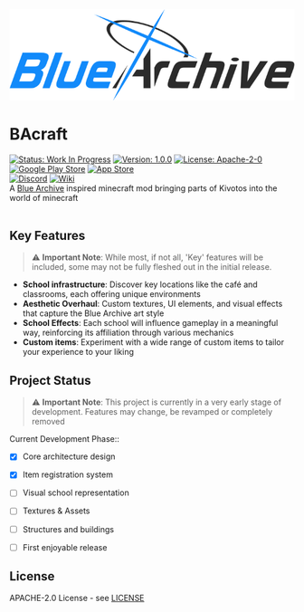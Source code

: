<p align="center">
  <a href="https://bluearchive.wiki/wiki/Main_Page" target="_blank">
    <img src="BlueArchiveLogo.png" alt="blue archive logo">
  </a>
</p>

# BAcraft
[![Status: Work In Progress](https://img.shields.io/badge/Status-Work%20In%20Progress-yellow.svg)](https://github.com/Ho11ow1/BAcraft)
[![Version: 1.0.0](https://img.shields.io/badge/Version-1.0.0-blue.svg)](https://github.com/Ho11ow1/BAcraft/releases)
[![License: Apache-2-0](https://img.shields.io/badge/License-Apache%202.0-green.svg)](https://opensource.org/license/apache-2-0)<br/>
[![Google Play Store](https://img.shields.io/badge/Google_Play-414141?logo=google-play&logoColor=white)](https://play.google.com/store/apps/details?id=com.nexon.bluearchive&hl=en&pli=1)
[![App Store](https://img.shields.io/badge/App_Store-0D96F6?logo=app-store&logoColor=white)](https://apps.apple.com/us/app/blue-archive/id1571873795)<br/>
[![Discord](https://img.shields.io/badge/Discord-%235865F2.svg?&logo=discord&logoColor=white)](https://discord.com/invite/bluearchiveglobal)
[![Wiki](https://img.shields.io/badge/Wiki-018EF5?logo=readme&logoColor=fff)](https://bluearchive.wiki/wiki/Main_Page)
<br/>
A [Blue Archive](https://bluearchive.nexon.com/home) inspired minecraft mod bringing parts of Kivotos into the world of minecraft
<br/>
<br/>

## Key Features
> ⚠️ **Important Note**: While most, if not all, 'Key' features will be included, some may not be fully fleshed out in the initial release.
- **School infrastructure**: Discover key locations like the café and classrooms, each offering unique environments
- **Aesthetic Overhaul**: Custom textures, UI elements, and visual effects that capture the Blue Archive art style
- **School Effects**: Each school will influence gameplay in a meaningful way, reinforcing its affiliation through various mechanics
- **Custom items**: Experiment with a wide range of custom items to tailor your experience to your liking


## Project Status
> ⚠️ **Important Note**: This project is currently in a very early stage of development. Features may change, be revamped or completely removed

Current Development Phase::
- [x] Core architecture design
- [x] Item registration system
- [ ] Visual school representation
- [ ] Textures & Assets
- [ ] Structures and buildings
- [ ] First enjoyable release


## License
APACHE-2.0 License - see [LICENSE](LICENSE)


